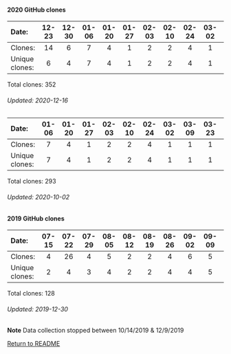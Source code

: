 #### 2020 GitHub clones
Date:		  |        12-23   |       12-30   |       01-06   |       01-20   |       01-27   |       02-03   |       02-10   |       02-24   |       03-02   |       03-09   |       03-23   |       04-06   |       04-13   |       04-20   |       05-04   |       05-11   |       05-18   |       05-25   |       06-01   |       06-08   |       06-15   |       06-22   |       06-29   |  07-06  |  07-13  |  07-20  |  07-27  |  08-03  |  08-10  |  08-17  |  08-24  |  08-31  |  09-07  |  09-14  |  09-21  |  09-28  |  10-05  |  10-12  |  10-19  |  10-26  |  11-02  |   11-09  |  11-16  |  11-23  |  11-30  |  12-07
|:---             |:---:   |:---:  |:---:  |:---:  |:---:  |:---:  |:---:  |:---:  |:---:  |:---:  |:---:  |:---:  |:---:  |:---:  |:---:  |:---:  |:---:  |:---:  |:---:  |:---:  |:---:  |:---:  |:---:  |:---:  |:---:  |:---:  |:---:  |:---:  |:---:  |:---:  |:---:  |:---:  |:---:  |:---:  |:---:  |:---:  |:---:  |:---:  |:---:  |:---:  |:---:  |:---:  |:---:  |:---:  |:---:  |:---:
Clones:		  |        14      |       6       |       7       |       4       |       1       |       2       |       2       |       4       |       1       |       1       |       1       |       10      |       15      |       4       |       9       |       6       |       8       |       3       |       1       |       1       |       2       |       5       |       2       |  1      |  4      |  2      |  6      |  2      |  8      |  1      |  159    |  1      |  11     |  5      |  2      |  5      |  1      |  3      |  1      |  1      |  19     |   2      |  1      |  1      |  6      |  1
Unique            clones:  |       6       |       4       |       7       |       4       |       1       |       2       |       2       |       4       |       1       |       1       |       1       |       10      |       7       |       3       |       9       |       5       |       6       |       3       |       1       |       1       |       1       |       5       |       2  |      1  |      4  |      2  |      6  |      2  |      8  |      1  |      6  |      1  |      9  |      4  |      2  |      5  |      1  |      3  |      1  |      1  |      14  |      2  |      1  |      1  |      4  |      1

Total clones: 352
###### Updated: 2020-12-16

Date:   |       01-06   |       01-20   |       01-27   |       02-03   |       02-10   |       02-24   |       03-02   |       03-09   |       03-23   |       04-06   |       04-13   |       04-20   |       05-04   |       05-11   |       05-18   |       05-25  |  06-01  |  06-08  |  06-15  |  06-22  |  06-29  |  07-06  |  07-13  |  07-20  |  07-27  |  08-03  |  08-10  |  08-17  |  08-24  |  08-31  |  09-07  |  09-14  |  09-21
|:---   |:---:  |:---:  |:---:  |:---:  |:---:  |:---:  |:---:  |:---:  |:---:  |:---:  |:---:  |:---:  |:---:  |:---:  |:---:  |:---:  |:---:  |:---:  |:---:  |:---:  |:---:  |:---:  |:---:  |:---:  |:---:  |:---:  |:---:  |:---:  |:---:  |:---:  |:---:  |:---:  |:---:
Clones:  |       7       |       4       |       1       |       2       |       2       |       4       |       1       |       1       |       1       |       10      |       15      |       4       |       9       |       6       |       8       |       3      |  1      |  1      |  2      |  5      |  2      |  1      |  4      |  2      |  6      |  2      |  8      |  1      |  159    |  1      |  11     |  5      |  4
Unique            clones:  |       7       |       4       |       1       |       2       |       2       |       4       |       1       |       1       |       1       |       10      |       7       |       3       |       9       |       5       |       6       |      3  |      1  |      1  |      1  |      5  |      2  |      1  |      4  |      2  |      6  |      2  |      8  |      1  |      6  |      1  |      9  |      4  |      4

Total clones: 293
###### Updated: 2020-10-02

#### 2019 GitHub clones
Date:    |        07-15   |       07-22   |       07-29   |       08-05   |       08-12   |       08-19   |       08-26   |       09-02   |       09-09   |  09-16  |  09-23  |  09-30  |  10-07  |   10-14  |  12-09  |  12-16  |  12-23  |  12-30
|:---    |:---:   |:---:  |:---:  |:---:  |:---:  |:---:  |:---:  |:---:  |:---:  |:---:  |:---:  |:---:  |:---:  |:---:  |:---:  |:---:  |:---:  |:---:
Clones:  |        4       |       26      |       4       |       5       |       2       |       2       |       4       |       6       |       5       |  4      |  3      |  5      |  18     |   4      |  10     |  5      |  16     |  5
Unique   clones:  |       2       |       4       |       3       |       4       |       2       |       2       |       4       |       4       |       5  |      2  |      2  |      5  |      11  |      4  |      6  |      4  |      6  |      2

Total clones: 128
###### Updated: 2019-12-30
**Note**  Data collection stopped between 10/14/2019 & 12/9/2019

[Return to README](https://github.com/BradleyA/docker-security-infrastructure/blob/master/README.md#docker-security-infrastructure)
